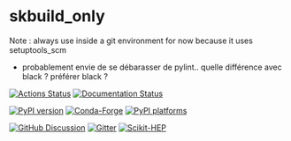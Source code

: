 # skbuild_only

Note : always use inside a git environment for now because it uses
setuptools_scm

- probablement envie de se débarasser de pylint.. quelle différence avec black ?
  préférer black ?

[![Actions Status][actions-badge]][actions-link]
[![Documentation Status][rtd-badge]][rtd-link]

[![PyPI version][pypi-version]][pypi-link]
[![Conda-Forge][conda-badge]][conda-link]
[![PyPI platforms][pypi-platforms]][pypi-link]

[![GitHub Discussion][github-discussions-badge]][github-discussions-link]
[![Gitter][gitter-badge]][gitter-link]
[![Scikit-HEP][sk-badge]](https://scikit-hep.org/)

<!-- prettier-ignore-start -->
[actions-badge]:            https://github.com/Scikit-HEP/skbuild_only/workflows/CI/badge.svg
[actions-link]:             https://github.com/Scikit-HEP/skbuild_only/actions
[conda-badge]:              https://img.shields.io/conda/vn/conda-forge/skbuild_only
[conda-link]:               https://github.com/conda-forge/skbuild_only-feedstock
[github-discussions-badge]: https://img.shields.io/static/v1?label=Discussions&message=Ask&color=blue&logo=github
[github-discussions-link]:  https://github.com/Scikit-HEP/skbuild_only/discussions
[gitter-badge]:             https://badges.gitter.im/https://github.com/Scikit-HEP/skbuild_only/community.svg
[gitter-link]:              https://gitter.im/https://github.com/Scikit-HEP/skbuild_only/community?utm_source=badge&utm_medium=badge&utm_campaign=pr-badge
[pypi-link]:                https://pypi.org/project/skbuild_only/
[pypi-platforms]:           https://img.shields.io/pypi/pyversions/skbuild_only
[pypi-version]:             https://img.shields.io/pypi/v/skbuild_only
[rtd-badge]:                https://readthedocs.org/projects/skbuild_only/badge/?version=latest
[rtd-link]:                 https://skbuild_only.readthedocs.io/en/latest/?badge=latest
[sk-badge]:                 https://scikit-hep.org/assets/images/Scikit--HEP-Project-blue.svg

<!-- prettier-ignore-end -->
